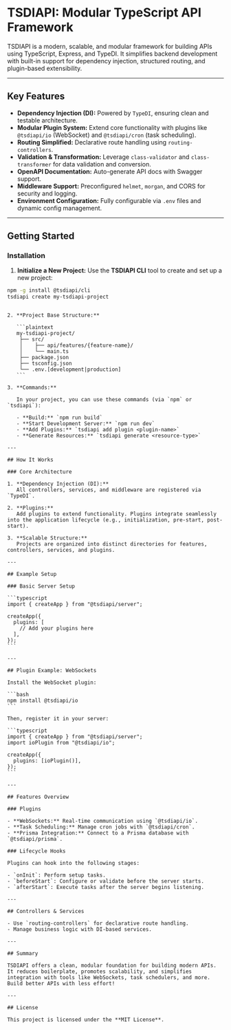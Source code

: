 # TSDIAPI: Modular TypeScript API Framework

TSDIAPI is a modern, scalable, and modular framework for building APIs using TypeScript, Express, and TypeDI. It simplifies backend development with built-in support for dependency injection, structured routing, and plugin-based extensibility.

---

## Key Features

- **Dependency Injection (DI):** Powered by `TypeDI`, ensuring clean and testable architecture.
- **Modular Plugin System:** Extend core functionality with plugins like `@tsdiapi/io` (WebSocket) and `@tsdiapi/cron` (task scheduling).
- **Routing Simplified:** Declarative route handling using `routing-controllers`.
- **Validation & Transformation:** Leverage `class-validator` and `class-transformer` for data validation and conversion.
- **OpenAPI Documentation:** Auto-generate API docs with Swagger support.
- **Middleware Support:** Preconfigured `helmet`, `morgan`, and CORS for security and logging.
- **Environment Configuration:** Fully configurable via `.env` files and dynamic config management.

---

## Getting Started

### Installation

1. **Initialize a New Project:**
   Use the **TSDIAPI CLI** tool to create and set up a new project:

  ```bash
  npm -g install @tsdiapi/cli
  tsdiapi create my-tsdiapi-project
   ```

````

2. **Project Base Structure:**

   ```plaintext
   my-tsdiapi-project/
    ├── src/
    │    ├── api/features/{feature-name}/
    │    └── main.ts
    ├── package.json
    ├── tsconfig.json
    └── .env.[development|production]
   ```

3. **Commands:**

   In your project, you can use these commands (via `npm` or `tsdiapi`):

   - **Build:** `npm run build`
   - **Start Development Server:** `npm run dev`
   - **Add Plugins:** `tsdiapi add plugin <plugin-name>`
   - **Generate Resources:** `tsdiapi generate <resource-type>`

---

## How It Works

### Core Architecture

1. **Dependency Injection (DI):**
   All controllers, services, and middleware are registered via `TypeDI`.

2. **Plugins:**
   Add plugins to extend functionality. Plugins integrate seamlessly into the application lifecycle (e.g., initialization, pre-start, post-start).

3. **Scalable Structure:**
   Projects are organized into distinct directories for features, controllers, services, and plugins.

---

## Example Setup

### Basic Server Setup

```typescript
import { createApp } from "@tsdiapi/server";

createApp({
  plugins: [
    // Add your plugins here
  ],
});
```

---

## Plugin Example: WebSockets

Install the WebSocket plugin:

```bash
npm install @tsdiapi/io
```

Then, register it in your server:

```typescript
import { createApp } from "@tsdiapi/server";
import ioPlugin from "@tsdiapi/io";

createApp({
  plugins: [ioPlugin()],
});
```

---

## Features Overview

### Plugins

- **WebSockets:** Real-time communication using `@tsdiapi/io`.
- **Task Scheduling:** Manage cron jobs with `@tsdiapi/cron`.
- **Prisma Integration:** Connect to a Prisma database with `@tsdiapi/prisma`.

### Lifecycle Hooks

Plugins can hook into the following stages:

- `onInit`: Perform setup tasks.
- `beforeStart`: Configure or validate before the server starts.
- `afterStart`: Execute tasks after the server begins listening.

---

## Controllers & Services

- Use `routing-controllers` for declarative route handling.
- Manage business logic with DI-based services.

---

## Summary

TSDIAPI offers a clean, modular foundation for building modern APIs. It reduces boilerplate, promotes scalability, and simplifies integration with tools like WebSockets, task schedulers, and more. Build better APIs with less effort!

---

## License

This project is licensed under the **MIT License**.
````
